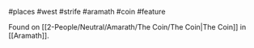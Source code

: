 #places #west #strife  #aramath #coin #feature 

Found on [[2-People/Neutral/Amarath/The Coin/The Coin|The Coin]] in [[Aramath]].